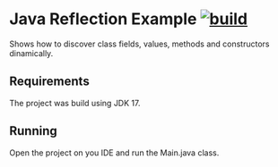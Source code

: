 # Java Reflection Example [![build](https://github.com/manoelcampos/java-reflection-example/actions/workflows/build.yml/badge.svg)](https://github.com/manoelcampos/java-reflection-example/actions/workflows/build.yml)

Shows how to discover class fields, values, methods and constructors dinamically.

## Requirements

The project was build using JDK 17.

## Running

Open the project on you IDE and run the Main.java class.